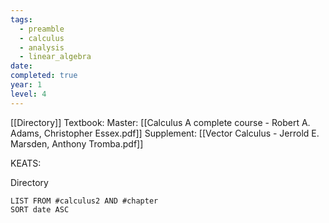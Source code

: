 ```yaml
---
tags:
  - preamble
  - calculus
  - analysis
  - linear_algebra
date: 
completed: true
year: 1
level: 4
---
```

[[Directory]]
Textbook:
Master: [[Calculus A complete course - Robert A. Adams, Christopher Essex.pdf]]
Supplement: [[Vector Calculus - Jerrold E. Marsden, Anthony Tromba.pdf]]

KEATS:

Directory
```dataview
LIST FROM #calculus2 AND #chapter
SORT date ASC
```